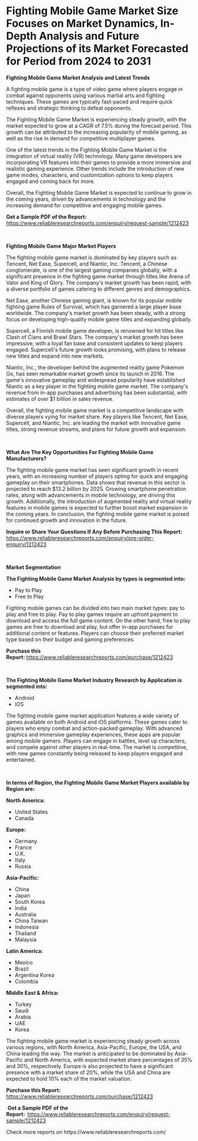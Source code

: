 <p><h1>Fighting Mobile Game Market Size Focuses on Market Dynamics, In-Depth Analysis and Future Projections of its Market Forecasted for Period from 2024 to 2031</h1></p><p><strong>Fighting Mobile Game Market Analysis and Latest Trends</strong></p>
<p><p>A fighting mobile game is a type of video game where players engage in combat against opponents using various martial arts and fighting techniques. These games are typically fast-paced and require quick reflexes and strategic thinking to defeat opponents.</p><p>The Fighting Mobile Game Market is experiencing steady growth, with the market expected to grow at a CAGR of 7.5% during the forecast period. This growth can be attributed to the increasing popularity of mobile gaming, as well as the rise in demand for competitive multiplayer games.</p><p>One of the latest trends in the Fighting Mobile Game Market is the integration of virtual reality (VR) technology. Many game developers are incorporating VR features into their games to provide a more immersive and realistic gaming experience. Other trends include the introduction of new game modes, characters, and customization options to keep players engaged and coming back for more.</p><p>Overall, the Fighting Mobile Game Market is expected to continue to grow in the coming years, driven by advancements in technology and the increasing demand for competitive and engaging mobile games.</p></p>
<p><strong>Get a Sample PDF of the Report:&nbsp;</strong> <a href="https://www.reliableresearchreports.com/enquiry/request-sample/1212423">https://www.reliableresearchreports.com/enquiry/request-sample/1212423</a></p>
<p>&nbsp;</p>
<p><strong>Fighting Mobile Game Major Market Players</strong></p>
<p><p>The fighting mobile game market is dominated by key players such as Tencent, Net Ease, Supercell, and Niantic, Inc. Tencent, a Chinese conglomerate, is one of the largest gaming companies globally, with a significant presence in the fighting game market through titles like Arena of Valor and King of Glory. The company's market growth has been rapid, with a diverse portfolio of games catering to different genres and demographics.</p><p>Net Ease, another Chinese gaming giant, is known for its popular mobile fighting game Rules of Survival, which has garnered a large player base worldwide. The company's market growth has been steady, with a strong focus on developing high-quality mobile game titles and expanding globally.</p><p>Supercell, a Finnish mobile game developer, is renowned for hit titles like Clash of Clans and Brawl Stars. The company's market growth has been impressive, with a loyal fan base and consistent updates to keep players engaged. Supercell's future growth looks promising, with plans to release new titles and expand into new markets.</p><p>Niantic, Inc., the developer behind the augmented reality game Pokemon Go, has seen remarkable market growth since its launch in 2016. The game's innovative gameplay and widespread popularity have established Niantic as a key player in the fighting mobile game market. The company's revenue from in-app purchases and advertising has been substantial, with estimates of over $1 billion in sales revenue.</p><p>Overall, the fighting mobile game market is a competitive landscape with diverse players vying for market share. Key players like Tencent, Net Ease, Supercell, and Niantic, Inc. are leading the market with innovative game titles, strong revenue streams, and plans for future growth and expansion.</p></p>
<p>&nbsp;</p>
<p><strong>What Are The Key Opportunities For Fighting Mobile Game Manufacturers?</strong></p>
<p><p>The fighting mobile game market has seen significant growth in recent years, with an increasing number of players opting for quick and engaging gameplay on their smartphones. Data shows that revenue in this sector is projected to reach $13.2 billion by 2025. Growing smartphone penetration rates, along with advancements in mobile technology, are driving this growth. Additionally, the introduction of augmented reality and virtual reality features in mobile games is expected to further boost market expansion in the coming years. In conclusion, the fighting mobile game market is poised for continued growth and innovation in the future.</p></p>
<p><strong>Inquire or Share Your Questions If Any Before Purchasing This Report:</strong> <a href="https://www.reliableresearchreports.com/enquiry/pre-order-enquiry/1212423">https://www.reliableresearchreports.com/enquiry/pre-order-enquiry/1212423</a></p>
<p>&nbsp;</p>
<p><strong>Market Segmentation</strong></p>
<p><strong>The Fighting Mobile Game Market Analysis by types is segmented into:</strong></p>
<p><ul><li>Pay to Play</li><li>Free to Play</li></ul></p>
<p><p>Fighting mobile games can be divided into two main market types: pay to play and free to play. Pay to play games require an upfront payment to download and access the full game content. On the other hand, free to play games are free to download and play, but offer in-app purchases for additional content or features. Players can choose their preferred market type based on their budget and gaming preferences.</p></p>
<p><strong>Purchase this Report:&nbsp;</strong><a href="https://www.reliableresearchreports.com/purchase/1212423">https://www.reliableresearchreports.com/purchase/1212423</a></p>
<p>&nbsp;</p>
<p><strong>The Fighting Mobile Game Market Industry Research by Application is segmented into:</strong></p>
<p><ul><li>Android</li><li>IOS</li></ul></p>
<p><p>The fighting mobile game market application features a wide variety of games available on both Android and iOS platforms. These games cater to players who enjoy combat and action-packed gameplay. With advanced graphics and immersive gameplay experiences, these apps are popular among mobile gamers. Players can engage in battles, level up characters, and compete against other players in real-time. The market is competitive, with new games constantly being released to keep players engaged and entertained.</p></p>
<p>&nbsp;</p>
<p><strong>In terms of Region, the Fighting Mobile Game Market Players available by Region are:</strong></p>
<p>
    <p> <strong> North America: </strong>
        <ul>
            <li>United States</li>
            <li>Canada</li>
        </ul>
        </p> 
    <p> <strong> Europe: </strong>
        <ul>
            <li>Germany</li>
            <li>France</li>
            <li>U.K.</li>
            <li>Italy</li>
            <li>Russia</li>
        </ul>
        </p> 
    <p> <strong> Asia-Pacific: </strong>
        <ul>
            <li>China</li>
            <li>Japan</li>
            <li>South Korea</li>
            <li>India</li>
            <li>Australia</li>
            <li>China Taiwan</li>
            <li>Indonesia</li>
            <li>Thailand</li>
            <li>Malaysia</li>
        </ul>
        </p> 
    <p> <strong> Latin America: </strong>
        <ul>
            <li>Mexico</li>
            <li>Brazil</li>
            <li>Argentina Korea</li>
            <li>Colombia</li>
        </ul>
        </p> 
    <p> <strong> Middle East & Africa: </strong>
        <ul>
            <li>Turkey</li>
            <li>Saudi</li>
            <li>Arabia</li>
            <li>UAE</li>
            <li>Korea</li>
        </ul>
    </p>
    </p>
<p><p>The fighting mobile game market is experiencing steady growth across various regions, with North America, Asia-Pacific, Europe, the USA, and China leading the way. The market is anticipated to be dominated by Asia-Pacific and North America, with expected market share percentages of 35% and 30%, respectively. Europe is also projected to have a significant presence with a market share of 20%, while the USA and China are expected to hold 10% each of the market valuation.</p></p>
<p><strong>Purchase this Report: </strong><a href="https://www.reliableresearchreports.com/purchase/1212423">https://www.reliableresearchreports.com/purchase/1212423</a></p>
<p>&nbsp;<strong>Get a Sample PDF of the Report:&nbsp;&nbsp;</strong><a href="https://www.reliableresearchreports.com/enquiry/request-sample/1212423">https://www.reliableresearchreports.com/enquiry/request-sample/1212423</a></p>
<p><strong></strong></p>
<p>Check more reports on https://www.reliableresearchreports.com/</p>